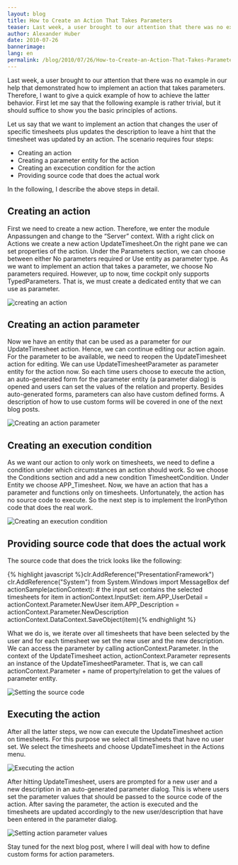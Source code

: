 ```yaml
---
layout: blog
title: How to Create an Action That Takes Parameters 
teaser: Last week, a user brought to our attention that there was no example in our help that demonstrated how to implement an action that takes parameters. Therefore, I want to give a quick example of how to achieve the latter behavior. First let me say that the following example is rather trivial, but it should suffice to show you the basic principles of actions. 
author: Alexander Huber
date: 2010-07-26
bannerimage: 
lang: en
permalink: /blog/2010/07/26/How-to-Create-an-Action-That-Takes-Parameters-
---
```


<p xmlns="http://www.w3.org/1999/xhtml">Last week, a user brought to our attention that there was no example in our help that demonstrated how to implement an action that takes parameters. Therefore, I want to give a quick example of how to achieve the latter behavior. First let me say that the following example is rather trivial, but it should suffice to show you the basic principles of actions.</p><p xmlns="http://www.w3.org/1999/xhtml">Let us say that we want to implement an action that changes the user of specific timesheets plus updates the description to leave a hint that the timesheet was updated by an action. The scenario requires four steps:</p><ul xmlns="http://www.w3.org/1999/xhtml">
  <li>Creating an action</li>
  <li>Creating a parameter entity for the action</li>
  <li>Creating an excecution condition for the action</li>
  <li>Providing source code that does the actual work</li>
</ul><p xmlns="http://www.w3.org/1999/xhtml">In the following, I describe the above steps in detail.</p><h2 xmlns="http://www.w3.org/1999/xhtml">Creating an action</h2><p xmlns="http://www.w3.org/1999/xhtml">First we need to create a new action. Therefore, we enter the module <span class="InlineCode">Anpassungen</span> and change to the “Server” context. With a right click on <span class="InlineCode">Actions</span> we create a new action <span class="InlineCode">UpdateTimesheet</span>.On the right pane we can set properties of the action. Under the <span class="InlineCode">Parameters</span> section, we can choose between either <span class="InlineCode">No parameters required</span> or <span class="InlineCode">Use entity as parameter type</span>. As we want to implement an action that takes a parameter, we choose <span class="InlineCode">No parameters required</span>. However, up to now, time cockpit only supports TypedParameters. That is, we must create a dedicated entity that we can use as parameter.</p><p xmlns="http://www.w3.org/1999/xhtml">
  <img alt="creating an action" src="{{site.baseurl}}/content/images/blog/2010/07/create_action (1).png" class="   mceC1Focused mceC1Focused mceC1Focused mceC1Focused mceC1Focused mceC1Focused" />
</p><h2 xmlns="http://www.w3.org/1999/xhtml">Creating an action parameter</h2><p xmlns="http://www.w3.org/1999/xhtml">Now we have an entity that can be used as a parameter for our <span class="InlineCode">UpdateTimesheet</span> action. Hence, we can continue editing our action again. For the parameter to be available, we need to reopen the <span class="InlineCode">UpdateTimesheet</span> action for editing. We can use <span class="InlineCode">UpdateTimesheetParameter</span> as parameter entity for the action now. So each time users choose to execute the action, an auto-generated form for the parameter entity (a parameter dialog) is opened and users can set the values of the relation and property. Besides auto-generated forms, parameters can also have custom defined forms. A description of how to use custom forms will be covered in one of the next blog posts.</p><p xmlns="http://www.w3.org/1999/xhtml">
  <img alt="Creating an action parameter" src="{{site.baseurl}}/content/images/blog/2010/07/create_actionparam (2).png" class="     " />
</p><h2 xmlns="http://www.w3.org/1999/xhtml">Creating an execution condition</h2><p xmlns="http://www.w3.org/1999/xhtml">As we want our action to only work on timesheets, we need to define a condition under which circumstances an action should work. So we choose the <span class="InlineCode">Conditions</span> section and add a new condition <span class="InlineCode">TimesheetCondition</span>. Under <span class="InlineCode">Entity</span> we choose <span class="InlineCode">APP_Timesheet</span>. Now, we have an action that has a parameter and functions only on timesheets. Unfortunately, the action has no source code to execute. So the next step is to implement the IronPython code that does the real work.</p><p xmlns="http://www.w3.org/1999/xhtml">
  <img alt="Creating an execution condition" src="{{site.baseurl}}/content/images/blog/2010/07/creation_condition (2).png" class="   mceC1Focused mceC1Focused" />
</p><h2 xmlns="http://www.w3.org/1999/xhtml">Providing source code that does the actual work</h2><p xmlns="http://www.w3.org/1999/xhtml">The source code that does the trick looks like the following:</p>{% highlight javascript %}clr.AddReference(&quot;PresentationFramework&quot;) &#xA;clr.AddReference(&quot;System&quot;) &#xA;from System.Windows import MessageBox &#xA;def actionSample(actionContext): &#xA;  # the input set contains the selected timesheets &#xA;  for item in actionContext.InputSet: &#xA;    item.APP_UserDetail = actionContext.Parameter.NewUser &#xA;    item.APP_Description = actionContext.Parameter.NewDescription &#xA;    actionContext.DataContext.SaveObject(item){% endhighlight %}<p xmlns="http://www.w3.org/1999/xhtml">What we do is, we iterate over all timesheets that have been selected by the user and for each timesheet we set the new user and the new description. We can access the parameter by calling <span class="InlineCode">actionContext.Parameter</span>. In the context of the <span class="InlineCode">UpdateTimesheet</span> action, <span class="InlineCode">actionContext.Parameter</span> represents an instance of the <span class="InlineCode">UpdateTimesheetParameter</span>. That is, we can call <span class="InlineCode">actionContext.Parameter</span> + name of property/relation to get the values of parameter entity.</p><p xmlns="http://www.w3.org/1999/xhtml">
  <img alt="Setting the source code" src="{{site.baseurl}}/content/images/blog/2010/07/set_sourcecode (2).png" class="  " />
</p><h2 xmlns="http://www.w3.org/1999/xhtml">Executing the action</h2><p xmlns="http://www.w3.org/1999/xhtml">After all the latter steps, we now can execute the <span class="InlineCode">UpdateTimesheet</span> action on timesheets. For this purpose we select all timesheets that have no user set. We select the timesheets and choose <span class="InlineCode">UpdateTimesheet</span> in the <span class="InlineCode">Actions</span> menu.</p><p xmlns="http://www.w3.org/1999/xhtml">
  <img alt="Executing the action" src="{{site.baseurl}}/content/images/blog/2010/07/update_timesheet (3).png" class="   mceC1Focused mceC1Focused" />
</p><p xmlns="http://www.w3.org/1999/xhtml">After hitting <span class="InlineCode">UpdateTimesheet</span>, users are prompted for a new user and a new description in an auto-generated parameter dialog. This is where users set the parameter values that should be passed to the source code of the action. After saving the parameter, the action is executed and the timesheets are updated accordingly to the new user/description that have been entered in the parameter dialog.</p><p xmlns="http://www.w3.org/1999/xhtml">
  <img alt="Setting action parameter values" src="{{site.baseurl}}/content/images/blog/2010/07/setting_parametervalues (2).png" class="   mceC1Focused mceC1Focused" />
</p><p xmlns="http://www.w3.org/1999/xhtml">Stay tuned for the next blog post, where I will deal with how to define custom forms for action parameters.</p>